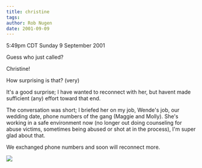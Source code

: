 ```yaml
---
title: christine
tags: 
author: Rob Nugen
date: 2001-09-09
---
```


<title></title>
<p class=date>5:49pm CDT Sunday 9 September 2001</p>

<p>Guess who just called?</p>

<p>Christine!</p>

<p>How surprising is that?  (very)</p>

<p>It's a good surprise; I have wanted to reconnect with her, but
havent made sufficient (any) effort toward that end.</p>

<p>The conversation was short; I briefed her on my job, Wende's job,
our wedding date, phone numbers of the gang (Maggie and Molly).  She's
working in a safe environment now (no longer out doing counseling for
abuse victims, sometimes being abused or shot at in the process), I'm
super glad about that.</p>

<p>We exchanged phone numbers and soon will reconnect more.</p>

<p><img src='/images/rob/wL-ROB.gif'/></p>

